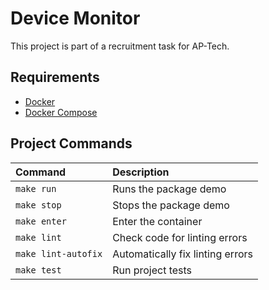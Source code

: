 # Device Monitor

This project is part of a recruitment task for AP-Tech.


## Requirements

- [Docker](https://www.docker.com/)
- [Docker Compose](https://docs.docker.com/compose/)

## Project Commands

| **Command** | **Description** |
| :--- | :--- |
| `make run`| Runs the package demo |
| `make stop` | Stops the package demo |
| `make enter` | Enter the container |
| `make lint` | Check code for linting errors |
| `make lint-autofix` | Automatically fix linting errors |
| `make test` | Run project tests |
